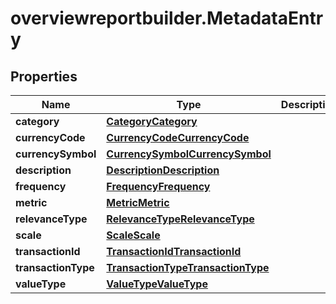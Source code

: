 # overviewreportbuilder.MetadataEntry

## Properties

Name | Type | Description | Notes
------------ | ------------- | ------------- | -------------
**category** | [**CategoryCategory**](CategoryCategory.md) |  | [optional] 
**currencyCode** | [**CurrencyCodeCurrencyCode**](CurrencyCodeCurrencyCode.md) |  | [optional] 
**currencySymbol** | [**CurrencySymbolCurrencySymbol**](CurrencySymbolCurrencySymbol.md) |  | [optional] 
**description** | [**DescriptionDescription**](DescriptionDescription.md) |  | [optional] 
**frequency** | [**FrequencyFrequency**](FrequencyFrequency.md) |  | [optional] 
**metric** | [**MetricMetric**](MetricMetric.md) |  | [optional] 
**relevanceType** | [**RelevanceTypeRelevanceType**](RelevanceTypeRelevanceType.md) |  | [optional] 
**scale** | [**ScaleScale**](ScaleScale.md) |  | [optional] 
**transactionId** | [**TransactionIdTransactionId**](TransactionIdTransactionId.md) |  | [optional] 
**transactionType** | [**TransactionTypeTransactionType**](TransactionTypeTransactionType.md) |  | [optional] 
**valueType** | [**ValueTypeValueType**](ValueTypeValueType.md) |  | [optional] 


